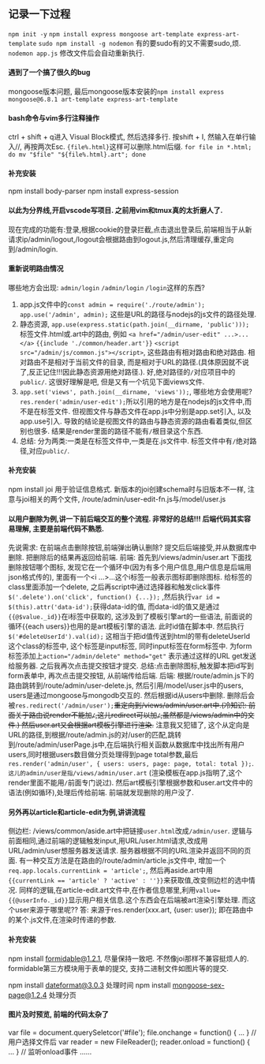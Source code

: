 ## 记录一下过程
`npm init -y`
`npm install express mongoose art-template express-art-template`
`sudo npm install -g nodemon` 有的要sudo有的又不需要sudo,烦.
`nodemon app.js` 修改文件后会自动重新执行.

#### 遇到了一个搞了很久的bug
mongoose版本问题, 最后mongoose版本安装的`npm install express mongoose@6.8.1 art-template express-art-template`

#### bash命令与vim多行注释操作
ctrl + shift + q进入 Visual Block模式, 然后选择多行. 按shift + I, 然输入在单行输入//, 再按两次Esc.
`{file%.html}`这样可以删除.html后缀. `for file in *.html; do mv "$file" "${file%.html}.art"; done`

#### 补充安装
npm install body-parser
npm install express-session

#### 以此为分界线,开启vscode写项目. 之前用vim和tmux真的太折磨人了.
现在完成的功能有:登录,根据cookie的登录拦截,点击退出登录后,前端相当于从新请求ip/admin/logout,/logout会根据路由到logout.js,然后清理缓存,重定向到/admin/login.

#### 重新说明路由情况
哪些地方会出现: `admin/login` `/admin/login` `/login`这样的东西?
1. app.js文件中的`const admin = require('./route/admin');` `app.use('/admin', admin);` 这些是URL的路径与nodejs的js文件的路径处理.
2. 静态资源, `app.use(express.static(path.join(__dirname, 'public')));` 标签文件.html或.art中的路由, 例如 `<a href="/admin/user-edit" ...>...</a>` `{{include './common/header.art'}}`  `<script src="/admin/js/common.js"></script>`, 这些路由有相对路由和绝对路由. 相对路由不是相对于当前文件的目录, 而是相对于URL的路径.(具体原因就不说了,反正记住!!!因此静态资源用绝对路径.). 好,绝对路径的`/`对应项目中的`public/`. 这很好理解是吧, 但是又有一个坑见下面views文件.
3. `app.set('views', path.join(__dirname, 'views'));`, 哪些地方会使用呢? `res.render('admin/user-edit');`所以引用的地方是在nodejs的js文件中,而不是在标签文件. 但视图文件与静态文件在app.js中分别是app.set引入, 以及app.use引入. 导致的结论是视图文件的路由与静态资源的路由看着类似,但区别也很多. 结果是render里面的路径不能有`/`根目录这个东西.
4. 总结: 分为两类:一类是在标签文件中,一类是在.js文件中. 标签文件中有`/`绝对路径,对应`public/`.

#### 补充安装
npm install joi
用于验证信息格式. 新版本的joi创建schema时与旧版本不一样, 注意与joi相关的两个文件, /route/admin/user-edit-fn.js与/model/user.js

#### 以用户删除为例,讲一下前后端交互的整个流程. 非常好的总结!!! 后端代码其实容易理解, 主要是前端代码不熟悉.
先说需求: 在前端点击删除按钮,前端弹出确认删除? 提交后后端接受,并从数据库中删除. 把删除后的结果再返回给前端.
前端: 首先到/views/admin/user.art 下面找删除按钮哪个图标, 发现它在一个循环中(因为有多个用户信息,用户信息是后端用json格式传的), 里面有一个<i ...>...</i>这个i标签一般表示图标即删除图标. 给标签的class里面添加一个delete, 之后再script中通过选择器和触发click事件 `$('.delete').on('click', function() {...});` ,然后执行`var id = $(this).attr('data-id');`获得data-id的值, 而data-id的值又是通过`{{@$value._id}}`在i标签中获取的, 这涉及到了模板引擎art的一些语法, 前面说的循环{{each users}}也用的是art模板引擎的语法. 此时id值在脚本中. 然后执行`$('#deleteUserId').val(id);` 这相当于把id值传送到html的带有deleteUserId这个class的标签中, 这个标签是input标签, 同时input标签在form标签中. 为form标签添加上`action="/admin/delete" method="get"` 表示通过这样的URL get发送给服务器. 之后我再次点击提交按钮才提交. 总结:点击删除图标,触发脚本把id写到form表单中, 再次点击提交按钮, 从前端传给后端.
后端: 根据/route/admin.js下的路由跳转到/route/admin/user-delete.js, 然后引用/model/user.js中的users, users是通过mongoose与mongodb交互的. 然后根据id从users中删除. 删除后会被`res.redirect('/admin/user');`~~重定向到/views/admin/user.art中.(冷知识: 前面关于路由说render不能加`/`,这儿redirect可以加`/`,虽然都是/views/admin中的文件.) 然后user.art又会根据art模板引擎进行渲染.~~ 注意我又犯错了, 这个从定向是URL的路径,到根据/route/admin.js的对/user的匹配,跳转到/route/admin/userPage.js中,在后端执行相关函数从数据库中找出所有用户users,同时根据users数目做分页处理得到page total参数,最后 `res.render('admin/user', { users: users, page: page, total: total });`. `这儿的admin/user是指/views/admin/user.art` (渲染模板在app.js指明了,这个render里面不能用`/`前面专门说过). 然后art模板引擎根据参数和user.art文件中的语法(例如循环),处理后传给前端. 前端就发现删除的用户没了.

#### 另外再以article和article-edit为例,讲讲流程
侧边栏: /views/common/aside.art中把链接`user.html`改成`/admin/user`. 逻辑与前面相同,通过前端的逻辑触发input,用URL/user.html请求,改成用URL/admin/user想服务器发送请求.
服务器根据不同的URL渲染并返回不同的页面. 有一种交互方法是在路由的/route/admin/article.js文件中, 增加一个`req.app.locals.currentLink = 'article';`, 然后再aside.art中用`{{currentLink == 'article' ? 'active' : ''}}`来获取值,改变侧边栏的选中情况.
同样的逻辑,在article-edit.art文件中,在作者信息哪里,利用`vallue={{@userInfo._id}}`显示用户相关信息.这个东西会在后端被art渲染引擎处理. 而这个user来源于哪里呢?? 答: 来源于res.render(xxx.art, {user: user}); 即在路由中的某个.js文件,在渲染时传递的参数.

#### 补充安装
npm install formidable@1.2.1, 尽量保持一致吧. 不然像joi那样不兼容挺烦人的.
formidable第三方模块用于表单的提交, 支持二进制文件如图片等的提交.

npm install dateformat@3.0.3  处理时间
npm install mongoose-sex-page@1.2.4  处理分页

#### 图片及时预览, 前端的代码太杂了
var file = document.querySeletcor('#file');
file.onchange = function() { ... } // 用户选择文件后
var reader = new FileReader(); 
reader.onload = function() { ... } // 监听onload事件
......




